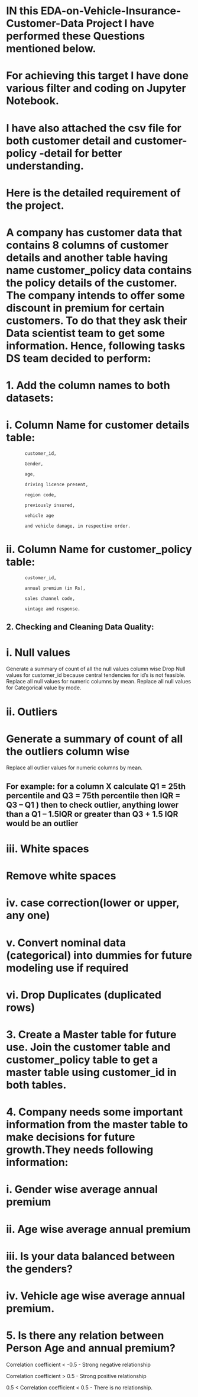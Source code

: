 # IN this EDA-on-Vehicle-Insurance-Customer-Data Project I have performed these Questions mentioned below.
# For achieving this target I have done various filter and coding on Jupyter Notebook.
# I have also attached the csv file for both customer detail and customer-policy -detail for better understanding.
# Here is the detailed requirement of the project.
# A company has customer data that contains 8 columns of customer details and another table having name customer_policy data contains the policy details of the customer. The company intends to offer some discount in premium for certain customers. To do that they ask their Data scientist team to get some information. Hence, following tasks DS team decided to perform:

# 1. Add the column names to both datasets:


# i. Column Name for customer details table:

           customer_id, 

           Gender,

           age, 

           driving licence present,

           region code, 

           previously insured, 

           vehicle age 

           and vehicle damage, in respective order. 

# ii. Column Name for customer_policy table:

           customer_id, 

           annual premium (in Rs), 

           sales channel code, 

           vintage and response. 

## 2. Checking and Cleaning Data Quality:

# i. Null values

Generate a summary of count of all the null values column wise
Drop Null values for customer_id because central tendencies for id’s is not feasible.
Replace all null values for numeric columns by mean. 
Replace all null values for Categorical value by mode.
# ii. Outliers

# Generate a summary of count of all the outliers column wise
Replace all outlier values for numeric columns by mean. 

## For example: for a column X calculate Q1 = 25th percentile and Q3 = 75th percentile then IQR = Q3 – Q1 ) then to check outlier, anything lower than a Q1 – 1.5IQR or greater than Q3 + 1.5 IQR would be an outlier

# iii. White spaces
# Remove white spaces

# iv. case correction(lower or upper, any one) 

# v. Convert nominal data (categorical) into dummies for future modeling use if required

# vi. Drop Duplicates (duplicated rows)

# 3. Create a Master table for future use. Join the customer table and customer_policy table to get a master table using customer_id in both tables.

# 4. Company needs some important information from the master table to make decisions for future growth.They needs following information:

 # i. Gender wise average annual premium

# ii. Age wise average annual premium

# iii. Is your data balanced between the genders?

# iv. Vehicle age wise average annual premium.

# 5. Is there any relation between Person Age and annual premium?

Correlation coefficient < -0.5           - Strong negative relationship

Correlation coefficient > 0.5            -  Strong positive relationship

0.5 < Correlation coefficient < 0.5   - There is no relationship. 
